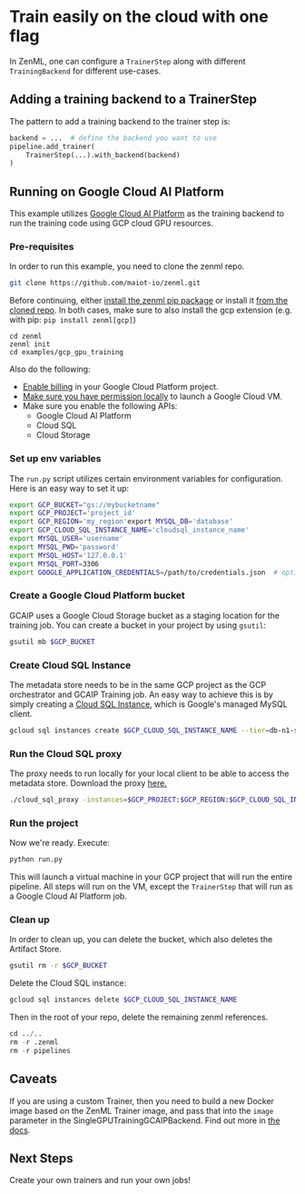 # Train easily on the cloud with one flag

In ZenML, one can configure a `TrainerStep` along with different `TrainingBackend` for different use-cases.

## Adding a training backend to a TrainerStep

The pattern to add a training backend to the trainer step is:

```python
backend = ...  # define the backend you want to use
pipeline.add_trainer(
    TrainerStep(...).with_backend(backend)
)
```

## Running on Google Cloud AI Platform

This example utilizes [Google Cloud AI Platform](https://cloud.google.com/ai-platform/docs) as the training backend to run the training code using GCP cloud GPU resources.

### Pre-requisites

In order to run this example, you need to clone the zenml repo.

```bash
git clone https://github.com/maiot-io/zenml.git
```

Before continuing, either [install the zenml pip package](https://docs.zenml.io/getting-started/installation.html) or install it [from the cloned repo](../zenml.md). In both cases, make sure to also install the gcp extension \(e.g. with pip: `pip install zenml[gcp]`\)

```text
cd zenml
zenml init
cd examples/gcp_gpu_training
```

Also do the following:

* [Enable billing](https://cloud.google.com/billing/docs/how-to/modify-project#enable_billing_for_a_project) in your Google Cloud Platform project.
* [Make sure you have permission locally](https://cloud.google.com/dataflow/docs/concepts/access-control) to launch a Google Cloud VM.
* Make sure you enable the following APIs:
  * Google Cloud AI Platform
  * Cloud SQL
  * Cloud Storage

### Set up env variables

The `run.py` script utilizes certain environment variables for configuration. Here is an easy way to set it up:

```bash
export GCP_BUCKET="gs://mybucketname"
export GCP_PROJECT='project_id'
export GCP_REGION='my_region'export MYSQL_DB='database'
export GCP_CLOUD_SQL_INSTANCE_NAME='cloudsql_instance_name'
export MYSQL_USER='username'
export MYSQL_PWD='password'
export MYSQL_HOST='127.0.0.1'
export MYSQL_PORT=3306
export GOOGLE_APPLICATION_CREDENTIALS=/path/to/credentials.json  # optional for permissions to launch dataflow jobs
```

### Create a Google Cloud Platform bucket

GCAIP uses a Google Cloud Storage bucket as a staging location for the training job. You can create a bucket in your project by using `gsutil`:

```bash
gsutil mb $GCP_BUCKET
```

### Create Cloud SQL Instance

The metadata store needs to be in the same GCP project as the GCP orchestrator and GCAIP Training job. An easy way to achieve this is by simply creating a [Cloud SQL Instance](https://cloud.google.com/sql/), which is Google's managed MySQL client.

```bash
gcloud sql instances create $GCP_CLOUD_SQL_INSTANCE_NAME --tier=db-n1-standard-2 --region=$GCP_REGION
```

### Run the Cloud SQL proxy

The proxy needs to run locally for your local client to be able to access the metadata store. Download the proxy [here.](https://cloud.google.com/sql/docs/mysql/sql-proxy#linux-64-bit)

```bash
./cloud_sql_proxy -instances=$GCP_PROJECT:$GCP_REGION:$GCP_CLOUD_SQL_INSTANCE_NAME=tcp:3306 -credential_file=$GOOGLE_APPLICATION_CREDENTIALS
```

### Run the project

Now we're ready. Execute:

```bash
python run.py
```

This will launch a virtual machine in your GCP project that will run the entire pipeline. All steps will run on the VM, except the `TrainerStep` that will run as a Google Cloud AI Platform job.

### Clean up

In order to clean up, you can delete the bucket, which also deletes the Artifact Store.

```bash
gsutil rm -r $GCP_BUCKET
```

Delete the Cloud SQL instance:

```bash
gcloud sql instances delete $GCP_CLOUD_SQL_INSTANCE_NAME
```

Then in the root of your repo, delete the remaining zenml references.

```python
cd ../..
rm -r .zenml
rm -r pipelines
```

## Caveats

If you are using a custom Trainer, then you need to build a new Docker image based on the ZenML Trainer image, and pass that into the `image` parameter in the SingleGPUTrainingGCAIPBackend. Find out more in [the docs](https://docs.zenml.io/backends/using-docker.html).

## Next Steps

Create your own trainers and run your own jobs!

